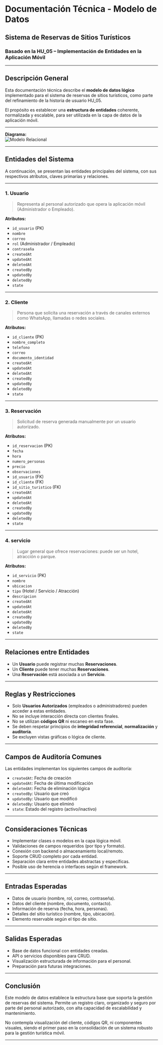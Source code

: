 # Documentación Técnica - Modelo de Datos  
## Sistema de Reservas de Sitios Turísticos  
### Basado en la HU_05 – Implementación de Entidades en la Aplicación Móvil

---

## Descripción General

Esta documentación técnica describe el **modelo de datos lógico** implementado para el sistema de reservas de sitios turísticos, como parte del refinamiento de la historia de usuario HU_05.  

El propósito es establecer una **estructura de entidades** coherente, normalizada y escalable, para ser utilizada en la capa de datos de la aplicación móvil.  

---

**Diagrama:**  
![Modelo Relacional](ModeloDatosExploraNeiva.png)

---

## Entidades del Sistema

A continuación, se presentan las entidades principales del sistema, con sus respectivos atributos, claves primarias y relaciones.

---

### 1. Usuario

> Representa al personal autorizado que opera la aplicación móvil (Administrador o Empleado).

**Atributos:**
- `id_usuario` (PK)
- `nombre`
- `correo`
- `rol` (Administrador / Empleado)
- `contraseña`
- `createdAt`
- `updatedAt`
- `deletedAt`
- `createdBy`
- `updatedBy`
- `deletedBy`
- `state`

---

### 2. Cliente

> Persona que solicita una reservación a través de canales externos como WhatsApp, llamadas o redes sociales.

**Atributos:**
- `id_cliente` (PK)
- `nombre_completo`
- `telefono`
- `correo`
- `documento_identidad`
- `createdAt`
- `updatedAt`
- `deletedAt`
- `createdBy`
- `updatedBy`
- `deletedBy`
- `state`

---

### 3. Reservación

> Solicitud de reserva generada manualmente por un usuario autorizado.

**Atributos:**
- `id_reservacion` (PK)
- `fecha`
- `hora`
- `numero_personas`
- `precio`
- `observaciones`
- `id_usuario` (FK)
- `id_cliente` (FK)
- `id_sitio_turistico` (FK)
- `createdAt`
- `updatedAt`
- `deletedAt`
- `createdBy`
- `updatedBy`
- `deletedBy`
- `state`

---

### 4. servicio

> Lugar general que ofrece reservaciones: puede ser un hotel, atracción o parque.

**Atributos:**
- `id_servicio` (PK)
- `nombre`
- `ubicacion`
- `tipo` (Hotel / Servicio / Atracción)
- `descripcion`
- `createdAt`
- `updatedAt`
- `deletedAt`
- `createdBy`
- `updatedBy`
- `deletedBy`
- `state`

---


## Relaciones entre Entidades

- Un **Usuario** puede registrar muchas **Reservaciones**.
- Un **Cliente** puede tener muchas **Reservaciones**.
- Una **Reservación** está asociada a un **Servicio**.

---

## Reglas y Restricciones

- Solo **Usuarios Autorizados** (empleados o administradores) pueden acceder a estas entidades.
- No se incluye interacción directa con clientes finales.
- No se utilizan **códigos QR** ni escaneo en esta fase.
- Se deben respetar principios de **integridad referencial**, **normalización** y **auditoría**.
- Se excluyen vistas gráficas o lógica de cliente.

---

## Campos de Auditoría Comunes

Las entidades implementan los siguientes campos de auditoría:

- `createdAt`: Fecha de creación  
- `updatedAt`: Fecha de última modificación  
- `deletedAt`: Fecha de eliminación lógica  
- `createdBy`: Usuario que creó  
- `updatedBy`: Usuario que modificó  
- `deletedBy`: Usuario que eliminó  
- `state`: Estado del registro (activo/inactivo)

---

## Consideraciones Técnicas

- Implementar clases o modelos en la capa lógica móvil.
- Validaciones de campos requeridos (por tipo y formato).
- Conexión con backend o almacenamiento local/remoto.
- Soporte CRUD completo por cada entidad.
- Separación clara entre entidades abstractas y específicas.
- Posible uso de herencia o interfaces según el framework.

---

## Entradas Esperadas

- Datos de usuario (nombre, rol, correo, contraseña).
- Datos del cliente (nombre, documento, contacto).
- Información de reserva (fecha, hora, personas).
- Detalles del sitio turístico (nombre, tipo, ubicación).
- Elemento reservable según el tipo de sitio.

---

## Salidas Esperadas

- Base de datos funcional con entidades creadas.
- API o servicios disponibles para CRUD.
- Visualización estructurada de información para el personal.
- Preparación para futuras integraciones.

---

## Conclusión

Este modelo de datos establece la estructura base que soporta la gestión de reservas del sistema. Permite un registro claro, organizado y seguro por parte del personal autorizado, con alta capacidad de escalabilidad y mantenimiento.

No contempla visualización del cliente, códigos QR, ni componentes visuales, siendo el primer paso en la consolidación de un sistema robusto para la gestión turística móvil.

---
